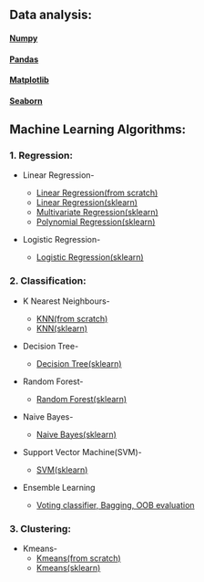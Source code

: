 ## Data analysis:
#### [Numpy](https://github.com/arghac14/ML_journey/tree/master/Data%20Science/Numpy)
#### [Pandas](https://github.com/arghac14/ML_journey/tree/master/Data%20Science/Pandas)
#### [Matplotlib](https://github.com/arghac14/ML_journey/tree/master/Data%20Science/Matplotlib)
#### [Seaborn](https://github.com/arghac14/ML_journey/tree/master/Data%20Science/Seaborn)

## Machine Learning Algorithms:
### 1. Regression:
  * Linear Regression-
    * [Linear Regression(from scratch)](https://github.com/arghac14/ML_journey/blob/master/ML/Regression/Linear%20Regression/LinearRegression(Scratch).ipynb)
    * [Linear Regression(sklearn)](https://github.com/arghac14/ML_journey/blob/master/ML/Regression/Linear%20Regression/LinearRegression.ipynb)
    * [Multivariate Regression(sklearn)](https://github.com/arghac14/ML_journey/blob/master/ML/Regression/Linear%20Regression/LinearRegression(Multivariate).ipynb)
    * [Polynomial Regression(sklearn)](https://github.com/arghac14/ML_journey/blob/master/ML/Regression/Linear%20Regression/PolynomialLinearRegression%20.ipynb)
    
  * Logistic Regression-
    * [Logistic Regression(sklearn)](https://github.com/arghac14/ML_journey/blob/master/ML/Regression/Logistic%20Regression/LogisticRegression.ipynb)
    
    
### 2. Classification:
  * K Nearest Neighbours-
    * [KNN(from scratch)](https://github.com/arghac14/ML_journey/blob/master/ML/Classification/KNN/From%20scratch/KNN_algorithm.py)
    * [KNN(sklearn)](https://github.com/arghac14/ML_journey/blob/master/ML/Classification/KNN/Using%20library/knn(sklearn).ipynb)
    
  * Decision Tree-
    * [Decision Tree(sklearn)](https://github.com/arghac14/ML_journey/blob/master/ML/Classification/Decision%20Tree/Using%20library/DecisionTree.ipynb)
  * Random Forest-
    * [Random Forest(sklearn)](https://github.com/arghac14/ML_journey/blob/master/ML/Classification/Random%20Forest/Using%20library/RandomForest.ipynb)
  * Naive Bayes-
    * [Naive Bayes(sklearn)](https://github.com/arghac14/ML_journey/blob/master/ML/Classification/Naive_Bayes/Using%20library/Naive_Bayes.ipynb)
  * Support Vector Machine(SVM)-
    * [SVM(sklearn)](https://github.com/arghac14/ML_journey/blob/master/ML/Classification/Support%20Vector%20Machine(SVM)/Using%20library/SVM.ipynb)
  * Ensemble Learning
    * [Voting classifier, Bagging, OOB evaluation](https://github.com/arghac14/ML_journey/blob/master/ML/Classification/Ensemble_Learning.ipynb)
### 3. Clustering:
  * Kmeans-
    * [Kmeans(from scratch)](https://github.com/arghac14/ML_journey/blob/master/ML/Clustering/K-means/From%20scratch/K-means(scratch)%20(6).ipynb)
    * [Kmeans(sklearn)](https://github.com/arghac14/ML_journey/blob/master/ML/Clustering/K-means/Using%20library/kmeans(sklearn).ipynb)
 

